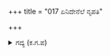 +++
title = "017 ಏನಿದೇನೆಲೆ ನೃಪತಿ"

+++

<details><summary>ಗದ್ಯ (ಕ.ಗ.ಪ) </summary>

17. ನೃಪವರ, ಏನಿದು ? ಮನಸ್ಸಿನ ವೇದನೆಯನ್ನು ಬಿಡು. ನಿನ್ನ ಮಾತು ಸುಳ್ಳಗುವುದುಂಟೇ ? ದೇವೇಂದ್ರನ ಸ್ವರ್ಗಲೋಕವನ್ನೇ ಸದೆ ಬಡಿಯುತ್ತೇನೆ. ಅಲ್ಲಿಯ ಕಾಮಧೇನುವನ್ನೇ ದರದರನೆ ಎಳೆತಂದು ನಿಮ್ಮ ಪದತಲಕ್ಕೆ ತರುತ್ತೇನೆ ಬೇಗನೇ ಆಜ್ಞಾಪಿಸಿ ಎಂದು ಭೀಮನು ಗದೆಯನ್ನು ತಿರುಗಿಸುತ್ತಾ ಹೇಳಿದನು.
</details>
